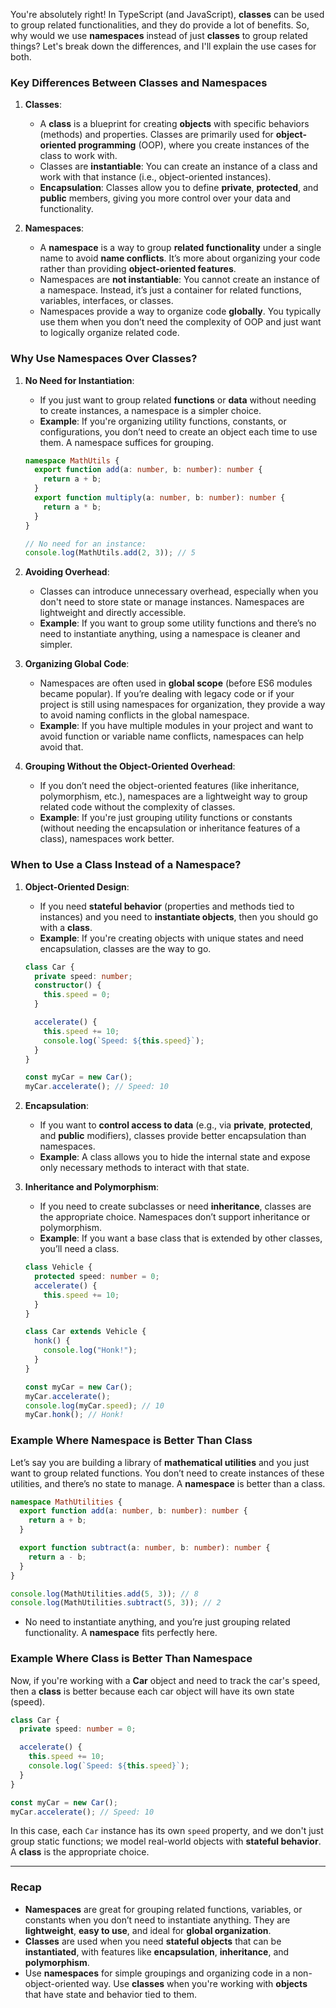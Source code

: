 You're absolutely right! In TypeScript (and JavaScript), **classes** can be used to group related functionalities, and they do provide a lot of benefits. So, why would we use **namespaces** instead of just **classes** to group related things? Let's break down the differences, and I'll explain the use cases for both.

### Key Differences Between Classes and Namespaces

1. **Classes**: 
   - A **class** is a blueprint for creating **objects** with specific behaviors (methods) and properties. Classes are primarily used for **object-oriented programming** (OOP), where you create instances of the class to work with.
   - Classes are **instantiable**: You can create an instance of a class and work with that instance (i.e., object-oriented instances).
   - **Encapsulation**: Classes allow you to define **private**, **protected**, and **public** members, giving you more control over your data and functionality.

2. **Namespaces**:
   - A **namespace** is a way to group **related functionality** under a single name to avoid **name conflicts**. It’s more about organizing your code rather than providing **object-oriented features**.
   - Namespaces are **not instantiable**: You cannot create an instance of a namespace. Instead, it’s just a container for related functions, variables, interfaces, or classes.
   - Namespaces provide a way to organize code **globally**. You typically use them when you don’t need the complexity of OOP and just want to logically organize related code.

### Why Use Namespaces Over Classes?

1. **No Need for Instantiation**: 
   - If you just want to group related **functions** or **data** without needing to create instances, a namespace is a simpler choice.
   - **Example**: If you're organizing utility functions, constants, or configurations, you don’t need to create an object each time to use them. A namespace suffices for grouping.

   ```ts
   namespace MathUtils {
     export function add(a: number, b: number): number {
       return a + b;
     }
     export function multiply(a: number, b: number): number {
       return a * b;
     }
   }
   
   // No need for an instance:
   console.log(MathUtils.add(2, 3)); // 5
   ```

2. **Avoiding Overhead**:
   - Classes can introduce unnecessary overhead, especially when you don't need to store state or manage instances. Namespaces are lightweight and directly accessible.
   - **Example**: If you want to group some utility functions and there’s no need to instantiate anything, using a namespace is cleaner and simpler.

3. **Organizing Global Code**:
   - Namespaces are often used in **global scope** (before ES6 modules became popular). If you’re dealing with legacy code or if your project is still using namespaces for organization, they provide a way to avoid naming conflicts in the global namespace.
   - **Example**: If you have multiple modules in your project and want to avoid function or variable name conflicts, namespaces can help avoid that.

4. **Grouping Without the Object-Oriented Overhead**:
   - If you don’t need the object-oriented features (like inheritance, polymorphism, etc.), namespaces are a lightweight way to group related code without the complexity of classes.
   - **Example**: If you're just grouping utility functions or constants (without needing the encapsulation or inheritance features of a class), namespaces work better.

### When to Use a Class Instead of a Namespace?

1. **Object-Oriented Design**:
   - If you need **stateful behavior** (properties and methods tied to instances) and you need to **instantiate objects**, then you should go with a **class**.
   - **Example**: If you're creating objects with unique states and need encapsulation, classes are the way to go.

   ```ts
   class Car {
     private speed: number;
     constructor() {
       this.speed = 0;
     }

     accelerate() {
       this.speed += 10;
       console.log(`Speed: ${this.speed}`);
     }
   }

   const myCar = new Car();
   myCar.accelerate(); // Speed: 10
   ```

2. **Encapsulation**:
   - If you want to **control access to data** (e.g., via **private**, **protected**, and **public** modifiers), classes provide better encapsulation than namespaces.
   - **Example**: A class allows you to hide the internal state and expose only necessary methods to interact with that state.

3. **Inheritance and Polymorphism**:
   - If you need to create subclasses or need **inheritance**, classes are the appropriate choice. Namespaces don’t support inheritance or polymorphism.
   - **Example**: If you want a base class that is extended by other classes, you’ll need a class.

   ```ts
   class Vehicle {
     protected speed: number = 0;
     accelerate() {
       this.speed += 10;
     }
   }

   class Car extends Vehicle {
     honk() {
       console.log("Honk!");
     }
   }

   const myCar = new Car();
   myCar.accelerate();
   console.log(myCar.speed); // 10
   myCar.honk(); // Honk!
   ```

### Example Where Namespace is Better Than Class

Let’s say you are building a library of **mathematical utilities** and you just want to group related functions. You don’t need to create instances of these utilities, and there’s no state to manage. A **namespace** is better than a class.

```ts
namespace MathUtilities {
  export function add(a: number, b: number): number {
    return a + b;
  }

  export function subtract(a: number, b: number): number {
    return a - b;
  }
}

console.log(MathUtilities.add(5, 3)); // 8
console.log(MathUtilities.subtract(5, 3)); // 2
```

- No need to instantiate anything, and you’re just grouping related functionality. A **namespace** fits perfectly here.

### Example Where Class is Better Than Namespace

Now, if you're working with a **Car** object and need to track the car's speed, then a **class** is better because each car object will have its own state (speed).

```ts
class Car {
  private speed: number = 0;

  accelerate() {
    this.speed += 10;
    console.log(`Speed: ${this.speed}`);
  }
}

const myCar = new Car();
myCar.accelerate(); // Speed: 10
```

In this case, each `Car` instance has its own `speed` property, and we don't just group static functions; we model real-world objects with **stateful behavior**. A **class** is the appropriate choice.

---

### Recap

- **Namespaces** are great for grouping related functions, variables, or constants when you don’t need to instantiate anything. They are **lightweight**, **easy to use**, and ideal for **global organization**.
- **Classes** are used when you need **stateful objects** that can be **instantiated**, with features like **encapsulation**, **inheritance**, and **polymorphism**.
- Use **namespaces** for simple groupings and organizing code in a non-object-oriented way. Use **classes** when you're working with **objects** that have state and behavior tied to them.